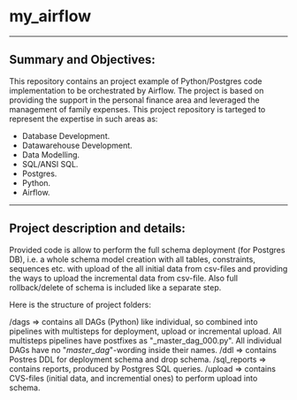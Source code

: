 # my_airflow
--------------------
Summary and Objectives: 
--------------------
This repository contains an project example of Python/Postgres code implementation to be orchestrated by Airflow.
The project is based on providing the support in the personal finance area and leveraged the management of family expenses.
This project repository is tarteged to represent the expertise in such areas as:
  - Database Development.
  - Datawarehouse Development.
  - Data Modelling.
  - SQL/ANSI SQL.
  - Postgres.
  - Python.
  - Airflow.

--------------------
Project description and details:
--------------------
Provided code is allow to perform the full schema deployment (for Postgres DB), 
i.e. a whole schema model creation with all tables, constraints, sequences etc.
with upload of the all initial data from csv-files 
and providing the ways to upload the incremental data from csv-file.
Also full rollback/delete of schema is included like a separate step.

Here is the structure of project folders:

  /dags => contains all DAGs (Python) like individual, so combined into pipelines with multisteps for deployment, 
           upload or incremental upload.
		   All multisteps pipelines have postfixes as "_master_dag_000.py".
		   All individual DAGs have no "_master_dag_"-wording inside their names.
  /ddl => contains Postres DDL for deployment schema and drop schema.
  /sql_reports => contains reports, produced by Postgres SQL queries.
  /upload => contains CVS-files (initial data, and incremential ones) to perform upload into schema.
